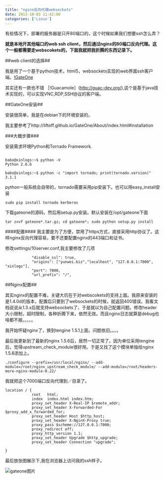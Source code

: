 ```yaml
---
title: "nginx反向代理websockets"
date: 2013-10-03 11:42:00
categories: ['Linux']
---
```


有些情况下，部署的服务器是只开80端口的，这个时候如果我们想要ssh怎么弄？

**就是本地开其他端口的web ssh client，然后通过nginx的80端口反向代理。这个一般都需要走webscokets的，下面我就把我折腾的东西记录下。**

##web client的选择##

我是用了一个基于python技术，html5，websockets实现的web界面ssh客户端。[!GateOne](https://github.com/liftoff/GateOne)

其实还有一款也不错 ［!Guacamole］(http://guac-dev.org/),这个是基于java技术实现的，可以实现VNC,RDP,SSH协议的客户端。

##GateOne安装##

安装很简单，我是在debian下的环境安装的。

我主要参考了http://liftoff.github.io/GateOne/About/index.html#installation

###大概步骤###

<!--more-->

安装需求环境Python和Tornado Framework.

```

babo@xinlogs:~$ python -V
Python 2.6.6

babo@xinlogs:~$ python -c "import tornado; print(tornado.version)"
3.1.1

```

python一般系统会自带的，tornado需要采用pip安装下。也可以用easy_install安装

```
sudo pip install tornado kerberos
```

下载gateone的源码，然后用setup.py安装。默认安装在/opt/gateone下面

```
tar zxvf gateone*.tar.gz; cd gateone*; sudo python setup.py install
```

####配置####
我主要是为了方便，禁用了https方式，直接采用http协议了。这样nginx反向代理容易，要不还要配置nginx的443端口和证书。

修改settings/10server.conf,我主要修改了几项

```
            "disable_ssl": true,
            "origins": ["yunwei.biz","localhost", "127.0.0.1:7000", "xinlogs"],
            "port": 7000,
            "url_prefix": "/",

```


##Nginx配置##

其实nginx的配置不难，关键大坑在于对webscokets的支持上面。我原来安装的是1.4.0d的版本，配置后只要到了websockets的时候，就返回400错误。我看文档说说从1.3.x后就支持websockets了，于是就以为自己配置问题。修改header大小限制，超时限制，各种折腾下来，依然无效。而且nginx日志就算是debug也啥都不报。。。。。

我开始怀疑nginx了，换到tengine 1.5.1上面。问题依旧。。。。

最后我更新到了最新的nginx 1.5.6后，居然一切正常了。因为单位采用tengine后，觉得upstream_check_module很好用。于是又找了这个模块单独给nginx 1.5.6添加上。

```
./configure --prefix=/usr/local/nginx/ --add-module=/root/nginx_upstream_check_module/ --add-module=/root/headers-more-nginx-module-0.22/
```

我就把这个7000端口反向代理到／目录了。

```
location / {
            root   html;
            index  index.html index.htm;
            proxy_set_header X-Real-IP $remote_addr;
            proxy_set_header X-Forwarded-For $proxy_add_x_forwarded_for;
            proxy_set_header Host $http_host;
            proxy_set_header X-NginX-Proxy true;
            proxy_pass $scheme://127.0.0.1:7000;
            proxy_redirect off;
            proxy_http_version 1.1;
            proxy_set_header Upgrade $http_upgrade;
            proxy_set_header Connection "upgrade";

}
```

最后放张图展示下,我在浏览器上访问我的ssh样子。

![gateone图片](http://farm8.staticflickr.com/7289/10064296086_2f1a0e37eb.jpg)
